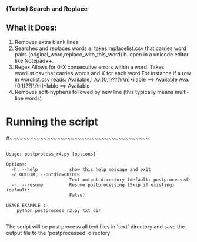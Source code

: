 ### (Turbo) Search and Replace 

## What It Does:

1. Removes extra blank lines
2. Searches and replaces words 
	a. takes replacelist.csv that carries word pairs (original_word,replace_with_this_word) 
	b. open in a unicode editor like Notepad++.
3. Regex
	Allows for 0-X consecutive errors within a word.
	Takes wordlist.csv that carries words and X for each word
	For instance if a row in wordlist.csv reads: Available,1
	Av.{0,1}\??[\r\n]*ilable ==> Available
	Ava.{0,1}\??[\r\n]*lable ==> Available
4.  Removes soft-hyphens followed by new line (this typically means multi-line words)


# Running the script 
#~~~~~~~~~~~~~~~~~~~~~~~~~~~~~~~~~~~~~~~~~
<pre><code>
Usage: postprocess_r4.py [options] <source text directory>

Options:
  -h, --help            show this help message and exit
  -o OUTDIR, --outdir=OUTDIR
                        Text output directory (default: postprocessed)
  -r, --resume          Resume postprocessing (Skip if existing) (default:
                        False)

USAGE EXAMPLE :-
    python postprocess_r2.py txt_dir

</code></pre>	
The script will be post process all text files in 'text' directory and save
the output file to the 'postprocessed' directory
